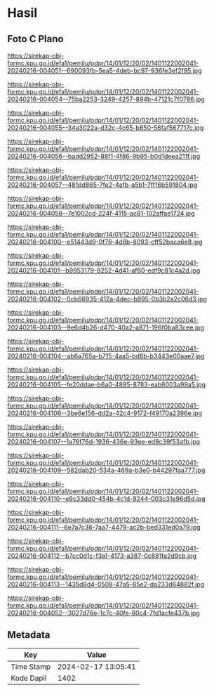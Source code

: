 # Hasil

## Foto C Plano

https://sirekap-obj-formc.kpu.go.id/efa1/pemilu/pdpr/14/01/12/20/02/1401122002041-20240216-004051--690093fb-5ea5-4deb-bc97-936fe3ef2f95.jpg

https://sirekap-obj-formc.kpu.go.id/efa1/pemilu/pdpr/14/01/12/20/02/1401122002041-20240216-004054--75ba2253-3249-4257-894b-47121c7f0786.jpg

https://sirekap-obj-formc.kpu.go.id/efa1/pemilu/pdpr/14/01/12/20/02/1401122002041-20240216-004055--34a3022a-d32c-4c65-b850-56faf567717c.jpg

https://sirekap-obj-formc.kpu.go.id/efa1/pemilu/pdpr/14/01/12/20/02/1401122002041-20240216-004056--badd2952-88f1-4f86-9b95-b0d1deea211f.jpg

https://sirekap-obj-formc.kpu.go.id/efa1/pemilu/pdpr/14/01/12/20/02/1401122002041-20240216-004057--481dd865-7fe2-4afb-a5b1-7ff16b591804.jpg

https://sirekap-obj-formc.kpu.go.id/efa1/pemilu/pdpr/14/01/12/20/02/1401122002041-20240216-004058--7e1002cd-224f-4115-ac81-102affae1724.jpg

https://sirekap-obj-formc.kpu.go.id/efa1/pemilu/pdpr/14/01/12/20/02/1401122002041-20240216-004100--e51443d9-0f76-4d8b-8093-cff52baca6e8.jpg

https://sirekap-obj-formc.kpu.go.id/efa1/pemilu/pdpr/14/01/12/20/02/1401122002041-20240216-004101--b9953179-9252-4d41-af60-edf9c81c4a2d.jpg

https://sirekap-obj-formc.kpu.go.id/efa1/pemilu/pdpr/14/01/12/20/02/1401122002041-20240216-004102--0cb66935-412a-4dec-b995-0b3b2a2c06d3.jpg

https://sirekap-obj-formc.kpu.go.id/efa1/pemilu/pdpr/14/01/12/20/02/1401122002041-20240216-004103--9e6d4b26-d470-40a2-a871-196f0ba83cee.jpg

https://sirekap-obj-formc.kpu.go.id/efa1/pemilu/pdpr/14/01/12/20/02/1401122002041-20240216-004104--ab6a765a-b715-4aa5-bd8b-b3443e00aae7.jpg

https://sirekap-obj-formc.kpu.go.id/efa1/pemilu/pdpr/14/01/12/20/02/1401122002041-20240216-004105--fe20ddae-b6a0-4895-8783-eab6003a99a5.jpg

https://sirekap-obj-formc.kpu.go.id/efa1/pemilu/pdpr/14/01/12/20/02/1401122002041-20240216-004106--3be6e156-dd2a-42c4-9172-f49170a2396e.jpg

https://sirekap-obj-formc.kpu.go.id/efa1/pemilu/pdpr/14/01/12/20/02/1401122002041-20240216-004107--1a76f76d-1936-436e-93ee-ed8c39f53afb.jpg

https://sirekap-obj-formc.kpu.go.id/efa1/pemilu/pdpr/14/01/12/20/02/1401122002041-20240216-004109--582dab20-534a-469a-b3e0-b44297faa777.jpg

https://sirekap-obj-formc.kpu.go.id/efa1/pemilu/pdpr/14/01/12/20/02/1401122002041-20240216-004110--e9c33dd0-454b-4c1d-9244-003c31e96d5d.jpg

https://sirekap-obj-formc.kpu.go.id/efa1/pemilu/pdpr/14/01/12/20/02/1401122002041-20240216-004111--6e7a7c36-7aa7-4479-ac2b-bed331ed0a79.jpg

https://sirekap-obj-formc.kpu.go.id/efa1/pemilu/pdpr/14/01/12/20/02/1401122002041-20240216-004112--b7cc0d1c-f3a1-4173-a387-0c881fa2d9cb.jpg

https://sirekap-obj-formc.kpu.go.id/efa1/pemilu/pdpr/14/01/12/20/02/1401122002041-20240216-004113--1435d8d4-0508-47a5-85e2-da233d64882f.jpg

https://sirekap-obj-formc.kpu.go.id/efa1/pemilu/pdpr/14/01/12/20/02/1401122002041-20240216-004052--3027d76e-1c7c-40fe-80c4-7fd1acfe437b.jpg


## Metadata

| Key        | Value               |
| ---------- | ------------------- |
| Time Stamp | 2024-02-17 13:05:41 |
| Kode Dapil | 1402                |



